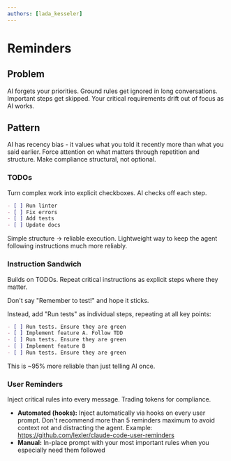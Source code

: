 ```yaml
---
authors: [lada_kesseler]
---
```


# Reminders

## Problem
AI forgets your priorities. Ground rules get ignored in long conversations. Important steps get skipped. Your critical requirements drift out of focus as AI works.

## Pattern
AI has recency bias - it values what you told it recently more than what you said earlier.
Force attention on what matters through repetition and structure. Make compliance structural, not optional.

### TODOs
Turn complex work into explicit checkboxes. AI checks off each step.

  ```markdown
  - [ ] Run linter
  - [ ] Fix errors
  - [ ] Add tests
  - [ ] Update docs
```
  Simple structure → reliable execution. Lightweight way to keep the agent following instructions much more
  reliably.

### Instruction Sandwich

Builds on TODOs. Repeat critical instructions as explicit steps where they matter.

Don't say "Remember to test!" and hope it sticks.

Instead, add "Run tests" as individual steps, repeating at all key points:
```markdown
- [ ] Run tests. Ensure they are green
- [ ] Implement feature A. Follow TDD
- [ ] Run tests. Ensure they are green
- [ ] Implement feature B
- [ ] Run tests. Ensure they are green

```
This is ~95% more reliable than just telling AI once.

### User Reminders
Inject critical rules into every message. Trading tokens for compliance.
- **Automated (hooks):** Inject automatically via hooks on every user prompt. Don't recommend more than 5 reminders maximum to avoid context rot and distracting the agent. Example: https://github.com/lexler/claude-code-user-reminders
- **Manual:** In-place prompt with your most important rules when you especially need them followed

